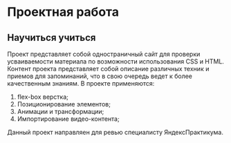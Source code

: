 # Проектная работа 
## Научиться учиться
Проект представляет собой одностраничный сайт для проверки усваиваемости материала по возможности использования CSS и HTML.  
Контент проекта представляет собой описание различных техник и приемов для запоминаний, что в свою очередь ведет к более качественным знаниям.
В проекте применяются:  
1. flex-box верстка;
2. Позиционирование элементов;
3. Анимации и трансформации;
4. Импортирование видео-контента;


Данный проект направляен для ревью специалисту ЯндексПрактикума.